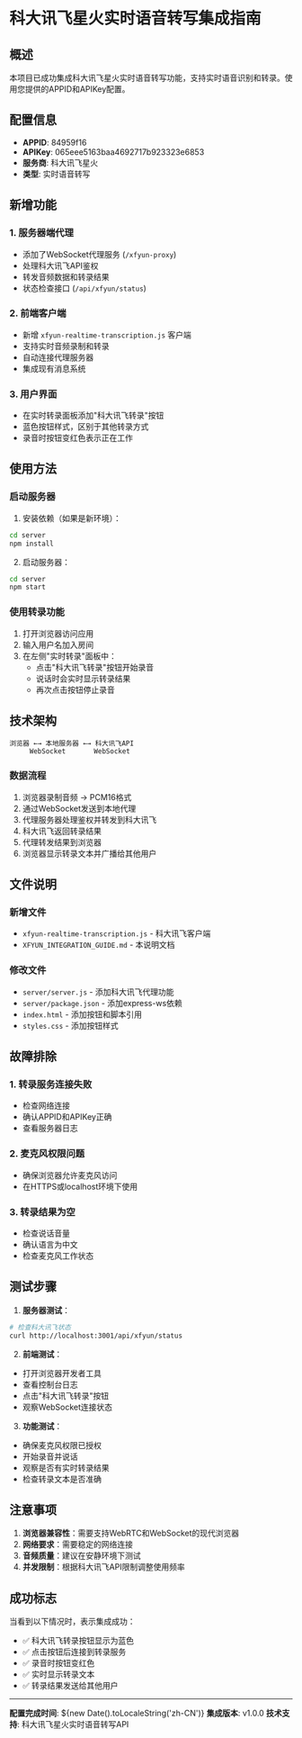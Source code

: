 # 科大讯飞星火实时语音转写集成指南

## 概述

本项目已成功集成科大讯飞星火实时语音转写功能，支持实时语音识别和转录。使用您提供的APPID和APIKey配置。

## 配置信息

- **APPID**: 84959f16
- **APIKey**: 065eee5163baa4692717b923323e6853
- **服务商**: 科大讯飞星火
- **类型**: 实时语音转写

## 新增功能

### 1. 服务器端代理
- 添加了WebSocket代理服务 (`/xfyun-proxy`)
- 处理科大讯飞API鉴权
- 转发音频数据和转录结果
- 状态检查接口 (`/api/xfyun/status`)

### 2. 前端客户端
- 新增 `xfyun-realtime-transcription.js` 客户端
- 支持实时音频录制和转录
- 自动连接代理服务器
- 集成现有消息系统

### 3. 用户界面
- 在实时转录面板添加"科大讯飞转录"按钮
- 蓝色按钮样式，区别于其他转录方式
- 录音时按钮变红色表示正在工作

## 使用方法

### 启动服务器

1. 安装依赖（如果是新环境）：
```bash
cd server
npm install
```

2. 启动服务器：
```bash
cd server
npm start
```

### 使用转录功能

1. 打开浏览器访问应用
2. 输入用户名加入房间
3. 在左侧"实时转录"面板中：
   - 点击"科大讯飞转录"按钮开始录音
   - 说话时会实时显示转录结果
   - 再次点击按钮停止录音

## 技术架构

```
浏览器 ←→ 本地服务器 ←→ 科大讯飞API
     WebSocket       WebSocket
```

### 数据流程
1. 浏览器录制音频 → PCM16格式
2. 通过WebSocket发送到本地代理
3. 代理服务器处理鉴权并转发到科大讯飞
4. 科大讯飞返回转录结果
5. 代理转发结果到浏览器
6. 浏览器显示转录文本并广播给其他用户

## 文件说明

### 新增文件
- `xfyun-realtime-transcription.js` - 科大讯飞客户端
- `XFYUN_INTEGRATION_GUIDE.md` - 本说明文档

### 修改文件
- `server/server.js` - 添加科大讯飞代理功能
- `server/package.json` - 添加express-ws依赖
- `index.html` - 添加按钮和脚本引用
- `styles.css` - 添加按钮样式

## 故障排除

### 1. 转录服务连接失败
- 检查网络连接
- 确认APPID和APIKey正确
- 查看服务器日志

### 2. 麦克风权限问题
- 确保浏览器允许麦克风访问
- 在HTTPS或localhost环境下使用

### 3. 转录结果为空
- 检查说话音量
- 确认语言为中文
- 检查麦克风工作状态

## 测试步骤

1. **服务器测试**：
```bash
# 检查科大讯飞状态
curl http://localhost:3001/api/xfyun/status
```

2. **前端测试**：
- 打开浏览器开发者工具
- 查看控制台日志
- 点击"科大讯飞转录"按钮
- 观察WebSocket连接状态

3. **功能测试**：
- 确保麦克风权限已授权
- 开始录音并说话
- 观察是否有实时转录结果
- 检查转录文本是否准确

## 注意事项

1. **浏览器兼容性**：需要支持WebRTC和WebSocket的现代浏览器
2. **网络要求**：需要稳定的网络连接
3. **音频质量**：建议在安静环境下测试
4. **并发限制**：根据科大讯飞API限制调整使用频率

## 成功标志

当看到以下情况时，表示集成成功：
- ✅ 科大讯飞转录按钮显示为蓝色
- ✅ 点击按钮后连接到转录服务
- ✅ 录音时按钮变红色
- ✅ 实时显示转录文本
- ✅ 转录结果发送给其他用户

---

**配置完成时间**: ${new Date().toLocaleString('zh-CN')}
**集成版本**: v1.0.0
**技术支持**: 科大讯飞星火实时语音转写API